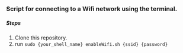 ### Script for connecting to a Wifi network using the terminal.

##### Steps
1. Clone this repository.
2. run ```sudo {your_shell_name} enableWifi.sh {ssid} {password}```
